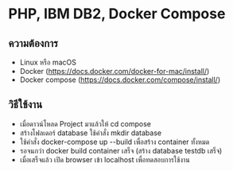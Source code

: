 # PHP, IBM DB2, Docker Compose

## ความต้องการ
- Linux หรือ macOS
- Docker (https://docs.docker.com/docker-for-mac/install/)
- Docker compose (https://docs.docker.com/compose/install/)

## วิธีใช้งาน

- เมื่อดาวน์โหลด Project มาแล้วให้ cd compose
- สร้างโฟลเดอร์ database ใช้คำสั่ง mkdir database
- ใช้คำสั่ง docker-compose up --build เพื่อสร้าง container ทั้งหมด
- รอจนกว่า docker build container เสร็จ (สร้าง database testdb เสร็จ)
- เมื่อเสร็จแล้ว เปิด browser เข้า localhost เพื่อทดสอบการใช้งาน

